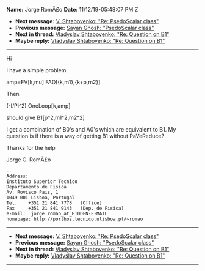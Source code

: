 **Name:** Jorge RomÃ£o
**Date:** 11/12/19-05:48:07 PM Z

  - **Next message:** [V. Shtabovenko: "Re: PsedoScalar
    class"](1540.html)
  - **Previous message:** [Sayan Ghosh: "PsedoScalar class"](1538.html)
  - **Next in thread:** [Vladyslav Shtabovenko: "Re: Question on
    B1"](1541.html)
  - **Maybe reply:** [Vladyslav Shtabovenko: "Re: Question on
    B1"](1541.html)

-----

Hi  

I have a simple problem  

amp=FV[k,mu] FAD[{k,m1},{k+p,m2}]  

Then  

(-I/Pi^2) OneLoop[k,amp]  

should give B1[p^2,m1^2,m2^2]  

I get a combination of B0's and A0's which are equivalent to B1. My  
question is if there is a way of getting B1 without PaVeReduce?  

Thanks for the help  

Jorge C. RomÃ£o  

    -- 
    Address:
    Instituto Superior Tecnico
    Departamento de Fisica
    Av. Rovisco Pais, 1
    1049-001 Lisboa, Portugal
    Tel.    +351 21 841 7778   (Office)
    Fax     +351 21 841 9143   (Dep. de Fisica)
    e-mail:  jorge.romao_at_HIDDEN-E-MAIL
    homepage: http://porthos.tecnico.ulisboa.pt/~romao

-----

  - **Next message:** [V. Shtabovenko: "Re: PsedoScalar
    class"](1540.html)
  - **Previous message:** [Sayan Ghosh: "PsedoScalar class"](1538.html)
  - **Next in thread:** [Vladyslav Shtabovenko: "Re: Question on
    B1"](1541.html)
  - **Maybe reply:** [Vladyslav Shtabovenko: "Re: Question on
    B1"](1541.html)

-----

